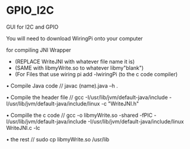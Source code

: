 # GPIO_I2C
GUI for I2C and GPIO

You will need to download WiringPi onto your computer 

for compiling JNI Wrapper
- (REPLACE WriteJNI with whatever file name it is)
- (SAME with libmyWrite.so to whatever libmy"blank")
- (For Files that use wiring pi add -lwiringPi (to the c code compiler)

•	Compile Java code // 
	javac (name).java –h .

•	Compile the header file // 
	gcc -I/usr/lib/jvm/default-java/include -I/usr/lib/jvm/default-java/include/linux -c "WriteJNI.h"

•	 Compille the c code // 
	gcc -o libmyWrite.so -shared -fPIC -I/usr/lib/jvm/default-java/include -I/usr/lib/jvm/default-java/include/linux WriteJNI.c -lc

•	the rest // 
	sudo cp libmyWrite.so /usr/lib
